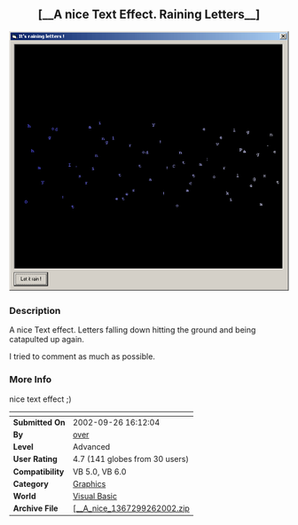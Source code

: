 ﻿<div align="center">

## \[\_\_A nice Text Effect\. Raining Letters\_\_\]

<img src="PIC20029261611167363.gif">
</div>

### Description

A nice Text effect. Letters falling down hitting the ground and being catapulted up again.

I tried to comment as much as possible.
 
### More Info
 
nice text effect ;)


<span>             |<span>
---                |---
**Submitted On**   |2002-09-26 16:12:04
**By**             |[over](https://github.com/Planet-Source-Code/PSCIndex/blob/master/ByAuthor/over.md)
**Level**          |Advanced
**User Rating**    |4.7 (141 globes from 30 users)
**Compatibility**  |VB 5\.0, VB 6\.0
**Category**       |[Graphics](https://github.com/Planet-Source-Code/PSCIndex/blob/master/ByCategory/graphics__1-46.md)
**World**          |[Visual Basic](https://github.com/Planet-Source-Code/PSCIndex/blob/master/ByWorld/visual-basic.md)
**Archive File**   |[\[\_\_A\_nice\_1367299262002\.zip](https://github.com/Planet-Source-Code/over-a-nice-text-effect-raining-letters__1-39292/archive/master.zip)








